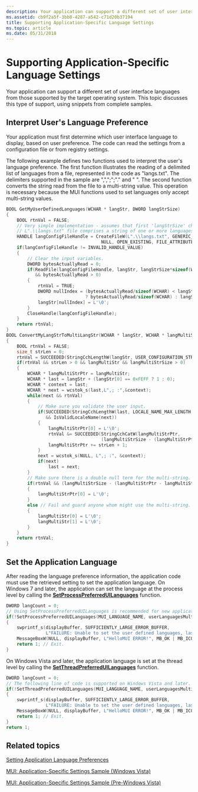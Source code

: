 ```yaml
---
description: Your application can support a different set of user interface languages from those supported by the target operating system. This topic discusses this type of support, using snippets from complete samples.
ms.assetid: cb9f2a5f-3bb8-4287-a542-c71d20b37194
title: Supporting Application-Specific Language Settings
ms.topic: article
ms.date: 05/31/2018
---
```


# Supporting Application-Specific Language Settings

Your application can support a different set of user interface languages from those supported by the target operating system. This topic discusses this type of support, using snippets from complete samples.

## Interpret User's Language Preference

Your application must first determine which user interface language to display, based on user preference. The code can read the settings from a configuration file or from registry settings.

The following example defines two functions used to interpret the user's language preference. The first function illustrates the reading of a delimited list of languages from a file, represented in the code as "langs.txt". The delimiters supported in the sample are ",",";";"." and " ". The second function converts the string read from the file to a multi-string value. This operation is necessary because the MUI functions used to set languages only accept multi-string values.


```C++
BOOL GetMyUserDefinedLanguages(WCHAR * langStr, DWORD langStrSize)
{
    BOOL rtnVal = FALSE;
    // Very simple implementation - assumes that first 'langStrSize' characters of the
    // L".\\langs.txt" file comprises a string of one or more languages.
    HANDLE langConfigFileHandle = CreateFileW(L".\\langs.txt", GENERIC_READ, 0,
                                    NULL, OPEN_EXISTING, FILE_ATTRIBUTE_NORMAL, NULL);
    if(langConfigFileHandle != INVALID_HANDLE_VALUE)
    {
        // Clear the input variables.
        DWORD bytesActuallyRead = 0;
        if(ReadFile(langConfigFileHandle, langStr, langStrSize*sizeof(WCHAR), &bytesActuallyRead, NULL)
           && bytesActuallyRead > 0)
        {
            rtnVal = TRUE;
            DWORD nullIndex = (bytesActuallyRead/sizeof(WCHAR) < langStrSize)
                              ? bytesActuallyRead/sizeof(WCHAR) : langStrSize;
            langStr[nullIndex] = L'\0';
        }
        CloseHandle(langConfigFileHandle);
    }
    return rtnVal;
}
BOOL ConvertMyLangStrToMultiLangStr(WCHAR * langStr, WCHAR * langMultiStr, DWORD langMultiStrSize)
{
    BOOL rtnVal = FALSE;
    size_t strLen = 0;
    rtnVal = SUCCEEDED(StringCchLengthW(langStr, USER_CONFIGURATION_STRING_BUFFER*2, &strLen));
    if(rtnVal && strLen > 0 && langMultiStr && langMultiStrSize > 0)
    {
        WCHAR * langMultiStrPtr = langMultiStr;
        WCHAR * last = langStr + (langStr[0] == 0xFEFF ? 1 : 0);
        WCHAR * context = last;
        WCHAR * next = wcstok_s(last,L",; :",&context);
        while(next && rtnVal)
        {
            // Make sure you validate the user input.
            if(SUCCEEDED(StringCchLengthW(last, LOCALE_NAME_MAX_LENGTH, &strLen))
               && IsValidLocaleName(next))
            {
                langMultiStrPtr[0] = L'\0';
                rtnVal &= SUCCEEDED(StringCchCatW(langMultiStrPtr,
                                    (langMultiStrSize - (langMultiStrPtr - langMultiStr)), next));
                langMultiStrPtr += strLen + 1;
            }
            next = wcstok_s(NULL, L",; :", &context);
            if(next)
                last = next;
        }
        // Make sure there is a double null term for the multi-string.
        if(rtnVal && (langMultiStrSize - (langMultiStrPtr - langMultiStr)))
        {
            langMultiStrPtr[0] = L'\0';
        }
        else // Fail and guard anyone whom might use the multi-string.
        {
            langMultiStr[0] = L'\0';
            langMultiStr[1] = L'\0';
        }
    }
    return rtnVal;
}
```



## Set the Application Language

After reading the language preference information, the application code must use the retrieved setting to set the application language. On Windows 7 and later, the application can set the language at the process level by calling the [**SetProcessPreferredUILanguages**](/windows/desktop/api/Winnls/nf-winnls-setprocesspreferreduilanguages) function.


```C++
DWORD langCount = 0;
// Using SetProcessPreferredUILanguages is recommended for new applications (esp. multi-threaded applications).
if(!SetProcessPreferredUILanguages(MUI_LANGUAGE_NAME, userLanguagesMultiString, &langCount) || langCount == 0)
{
    swprintf_s(displayBuffer, SUFFICIENTLY_LARGE_ERROR_BUFFER,
               L"FAILURE: Unable to set the user defined languages, last error = %d.", GetLastError());
    MessageBoxW(NULL, displayBuffer, L"HelloMUI ERROR!", MB_OK | MB_ICONERROR);
    return 1; // Exit.
}
```



On Windows Vista and later, the application language is set at the thread level by calling the [**SetThreadPreferredUILanguages**](/windows/desktop/api/Winnls/nf-winnls-setthreadpreferreduilanguages) function.


```C++
DWORD langCount = 0;
// The following line of code is supported on Windows Vista and later.
if(!SetThreadPreferredUILanguages(MUI_LANGUAGE_NAME, userLanguagesMultiString, &langCount) || langCount == 0)
{
    swprintf_s(displayBuffer, SUFFICIENTLY_LARGE_ERROR_BUFFER,
               L"FAILURE: Unable to set the user defined languages, last error = %d.", GetLastError());
    MessageBoxW(NULL, displayBuffer, L"HelloMUI ERROR!", MB_OK | MB_ICONERROR);
    return 1; // Exit.
}
return 1;
```



## Related topics

<dl> <dt>

[Setting Application Language Preferences](setting-application-language-preferences.md)
</dt> <dt>

[MUI: Application-Specific Settings Sample (Windows Vista)](mui-application-specific-settings-sample-vista.md)
</dt> <dt>

[MUI: Application-Specific Settings Sample (Pre-Windows Vista)](mui-application-specific-settings-sample-pre-vista.md)
</dt> </dl>

 

 



